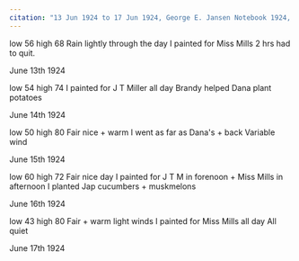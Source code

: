 ```yaml
---
citation: "13 Jun 1924 to 17 Jun 1924, George E. Jansen Notebook 1924, Tompkins County History Center"
---
```


low 56 high 68  Rain lightly through the day  I painted for Miss Mills 2 hrs had to quit.

June 13th 1924

low 54 high 74  I painted for J T Miller all day  Brandy helped Dana plant potatoes

June 14th 1924

low 50 high 80  Fair nice + warm  I went as far as Dana's + back  Variable wind

June 15th 1924

low 60 high 72  Fair nice day  I painted for J T M in forenoon + Miss Mills in afternoon  I planted Jap cucumbers + muskmelons

June 16th 1924

low 43 high 80  Fair + warm light winds  I painted for Miss Mills all day  All quiet

June 17th 1924


